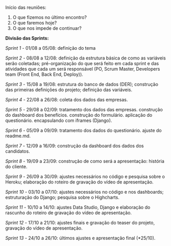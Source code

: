 Início das reuniões:
1. O que fizemos no último encontro?
2. O que faremos hoje?
3. O que nos impede de continuar?

**Divisão das Sprints:**

*Sprint 1* - 01/08 a 05/08: definição do tema

*Sprint 2* - 08/08 a 12/08: definição da estrutura básica de como as variáveis serão coletadas; pré-organização do que será feito em cada sprint e das atividades que cada um será responsável (PO, Scrum Master, Developers team (Front End, Back End, Deploy)).

*Sprint 3* - 15/08 a 19/08: estrutura do banco de dados (DER); construção das primeiras definições do projeto; definição das variáveis.

*Sprint 4* - 22/08 a 26/08: coleta dos dados das empresas.

*Sprint 5* - 29/08 a 02/09: tratamento dos dados das empresas. construção do dashboard dos benefícios. construção do formulário. aplicação do questionário. encapsulando com iframes (Django).

*Sprint 6* - 05/09 a 09/09: tratamento dos dados do questionário. ajuste do readme.md.

*Sprint 7* - 12/09 a 16/09: construção da dashboard dos dados dos candidatos.

*Sprint 8* - 19/09 a 23/09: construção de como será a apresentação: história do cliente.

*Sprint 9* - 26/09 a 30/09: ajustes necessários no código e pesquisa sobre o Heroku; elaboração do roteiro de gravação do vídeo de apresentação.

*Sprint 10* - 03/10 a 07/10: ajustes necessários no código e nos dashboards; estruturação do Django; pesquisa sobre o Highcharts. 

*Sprint 11* - 10/10 a 14/10: ajustes Data Studio, Django e elaboração do rascunho do roteiro de gravação do vídeo de apresentação.

*Sprint 12* - 17/10 a 21/10: ajustes finais e gravação do teaser do projeto, gravação do vídeo de apresentação.

*Sprint 13* - 24/10 a 26/10: últimos ajustes e apresentação final (*25/10).
